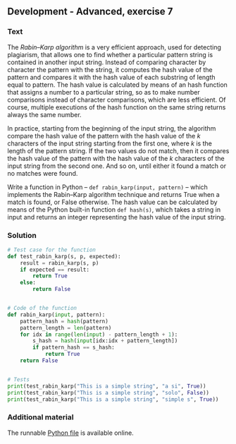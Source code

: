 ## Development - Advanced, exercise 7

### Text
The *Rabin–Karp algorithm* is a very efficient approach, used for detecting plagiarism, that allows one to find whether a particular pattern string is contained in another input string. Instead of comparing character by character the pattern with the string, it computes the hash value of the pattern and compares it with the hash value of each substring of length equal to pattern. The hash value is calculated by means of an hash function that assigns a number to a particular string, so as to make number comparisons instead of character comparisons, which are less efficient. Of course, multiple executions of the hash function on the same string returns always the same number.

In practice, starting from the beginning of the input string, the algorithm compare the hash value of the pattern with the hash value of the *k* characters of the input string starting from the first one, where *k* is the length of the pattern string. If the two values do not match, then it compares the hash value of the pattern with the hash value of the *k* characters of the input string from the second one. And so on, until either it found a match or no matches were found.

Write a function in Python – `def rabin_karp(input, pattern)` – which implements the Rabin–Karp algorithm technique and returns True when a match is found, or False otherwise. The hash value can be calculated by means of the Python built-in function `def hash(s)`, which takes a string in input and returns an integer representing the hash value of the input string.

### Solution
```python
# Test case for the function
def test_rabin_karp(s, p, expected):
    result = rabin_karp(s, p)
    if expected == result:
        return True
    else:
        return False


# Code of the function
def rabin_karp(input, pattern):
    pattern_hash = hash(pattern)
    pattern_length = len(pattern)
    for idx in range(len(input) - pattern_length + 1):
        s_hash = hash(input[idx:idx + pattern_length])
        if pattern_hash == s_hash:
            return True
    return False


# Tests
print(test_rabin_karp("This is a simple string", "a si", True))
print(test_rabin_karp("This is a simple string", "solo", False))
print(test_rabin_karp("This is a simple string", "simple s", True))
``` 

### Additional material
The runnable [Python file](exercise_7.py) is available online.
